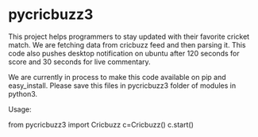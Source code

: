 # pycricbuzz3
This project helps programmers to stay updated with their favorite cricket match. We are fetching data from cricbuzz feed and then parsing it. This code also pushes desktop notification on ubuntu after 120 seconds for score and 30 seconds for live commentary.

We are currently in process to make this code available on pip and easy_install. 
Please save this files in pycricbuzz3 folder of modules in python3. 

Usage:

from pycricbuzz3 import Cricbuzz
c=Cricbuzz()
c.start()

